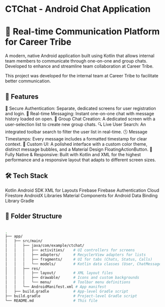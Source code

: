 # CTChat - Android Chat Application
# 💬 Real-time Communication Platform for Career Tribe
A modern, native Android application built using Kotlin that allows internal team members to communicate through one-on-one and group chats. Developed to enhance and streamline team collaboration at Career Tribe.

This project was developed for the internal team at Career Tribe to facilitate better communication.

## 🚀 Features
🔐 Secure Authentication: Separate, dedicated screens for user registration and login.
💬 Real-time Messaging: Instant one-on-one chat with message history loaded on open.
👥 Group Chat Creation: A dedicated screen with a user-selection list to create new group chats.
🔍 Live User Search: An integrated toolbar search to filter the user list in real-time.
🕓 Message Timestamps: Every message includes a formatted timestamp for clear context.
🎨 Custom UI: A polished interface with a custom color theme, distinct message bubbles, and a Material Design FloatingActionButton.
📱 Fully Native & Responsive: Built with Kotlin and XML for the highest performance and a responsive layout that adapts to different screen sizes.

## 🛠️ Tech Stack
Kotlin
Android SDK
XML for Layouts
Firebase
Firebase Authentication
Cloud Firestore
AndroidX Libraries
Material Components for Android
Data Binding Library
Gradle

## 📁 Folder Structure

```bash

.
├── app/
│   ├── src/main/
│   │   ├── java/com/example/ctchat/
│   │   │   ├── activities/    # UI controllers for screens
│   │   │   ├── adapters/      # RecyclerView adapters for lists
│   │   │   ├── fragments/     # UI for tabs (Chats, Status, Calls)
│   │   │   └── models/        # Kotlin data classes (User, ChatMessage)
│   │   ├── res/
│   │   │   ├── layout/        # XML layout files
│   │   │   ├── drawable/      # Icons and custom backgrounds
│   │   │   └── menu/          # Toolbar menu definitions
│   │   └── AndroidManifest.xml # App manifest
│   ├── build.gradle           # App-level Gradle script
├── build.gradle               # Project-level Gradle script
└── README.md                  # This file
